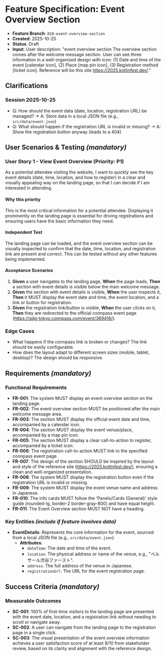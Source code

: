 # Feature Specification: Event Overview Section

- **Feature Branch**: `010-event-overview-section`
- **Created**: 2025-10-25
- **Status**: Draft
- **Input**: User description: "event overview section The overview section comes after the welcome message section. User can see three information in a well-organized design with icon: (1) Date and time of the event [calendar icon], (2) Place [map pin icon], (3) Registration method [ticket icon]. Reference will be this site https://2025.kotlinfest.dev/."

## Clarifications

### Session 2025-10-25

- Q: How should the event data (date, location, registration URL) be managed? → A: Store data in a local JSON file (e.g., `src/data/event.json`)
- Q: What should happen if the registration URL is invalid or missing? → A: Show the registration button anyway (leads to a 404)

## User Scenarios & Testing _(mandatory)_

### User Story 1 - View Event Overview (Priority: P1)

As a potential attendee visiting the website, I want to quickly see the key event details (date, time, location, and how to register) in a clear and visually appealing way on the landing page, so that I can decide if I am interested in attending.

#### Why this priority

This is the most critical information for a potential attendee. Displaying it prominently on the landing page is essential for driving registrations and ensuring users have the basic information they need.

#### Independent Test

The landing page can be loaded, and the event overview section can be visually inspected to confirm that the date, time, location, and registration link are present and correct. This can be tested without any other features being implemented.

#### Acceptance Scenarios

1.  **Given** a user navigates to the landing page, **When** the page loads, **Then** a section with event details is visible below the main welcome message.
2.  **Given** the section with event details is visible, **When** the user inspects it, **Then** it MUST display the event date and time, the event location, and a link or button for registration.
3.  **Given** the registration link/button is visible, **When** the user clicks on it, **Then** they are redirected to the official connpass event page (https://gdg-tokyo.connpass.com/event/369416/).

### Edge Cases

- What happens if the connpass link is broken or changes? The link should be easily configurable.
- How does the layout adapt to different screen sizes (mobile, tablet, desktop)? The design should be responsive.

## Requirements _(mandatory)_

### Functional Requirements

- **FR-001**: The system MUST display an event overview section on the landing page.
- **FR-002**: The event overview section MUST be positioned after the main welcome message area.
- **FR-003**: The section MUST display the official event date and time, accompanied by a calendar icon.
- **FR-004**: The section MUST display the event venue/place, accompanied by a map pin icon.
- **FR-005**: The section MUST display a clear call-to-action to register, accompanied by a ticket icon.
- **FR-006**: The registration call-to-action MUST link to the specified connpass event page.
- **FR-007**: The design of the section SHOULD be inspired by the layout and style of the reference site (https://2025.kotlinfest.dev/), ensuring a clean and well-organized presentation.
- **FR-008**: The system MUST display the registration button even if the registration URL is invalid or missing.
- **FR-009**: The system MUST display the event venue name and address in Japanese.
- **FR-010**: The info cards MUST follow the 'Panels/Cards (General)' style guide (rounded-lg, border-2 border-gray-800) and have equal height.
- **FR-011**: The Event Overview section MUST NOT have a heading.

### Key Entities _(include if feature involves data)_

- **EventDetails**: Represents the core information for the event, sourced from a local JSON file (e.g., `src/data/event.json`).
  - **Attributes**:
    - `dateTime`: The date and time of the event.
    - `location`: The physical address or name of the venue, e.g., "ベルサール渋谷ファースト".
    - `address`: The full address of the venue in Japanese.
    - `registrationUrl`: The URL for the event registration page.

## Success Criteria _(mandatory)_

### Measurable Outcomes

- **SC-001**: 100% of first-time visitors to the landing page are presented with the event date, location, and a registration link without needing to scroll or navigate away.
- **SC-002**: A user can navigate from the landing page to the registration page in a single click.
- **SC-003**: The visual presentation of the event overview information achieves a user satisfaction score of at least 8/10 from stakeholder review, based on its clarity and alignment with the reference design.
